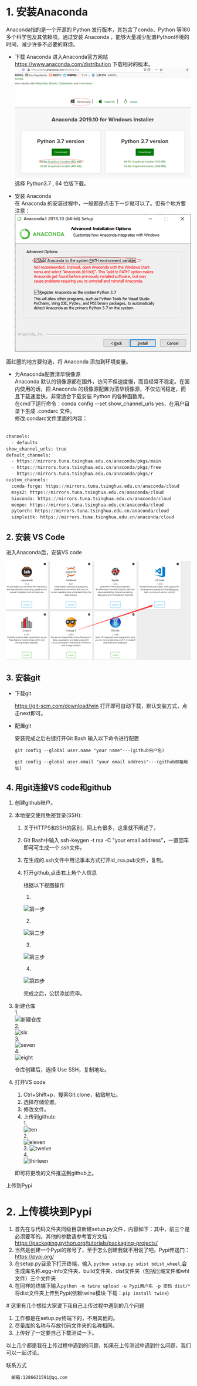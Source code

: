 <!--
 * @Author: chang_an
 * @Date: 2019-12-13 11:07:45
 * @LastEditors  : chang_an
 * @LastEditTime : 2019-12-23 11:25:12
 * @FilePath: \install\README.md
 -->

# 1. 安装Anaconda  

Anaconda指的是一个开源的 Python 发行版本，其包含了conda、Python 等180多个科学包及其依赖项。通过安装 Anaconda ，能够大量减少配置Python环境的时间，减少许多不必要的麻烦。  

- 下载 Anaconda
进入Anaconda官方网站 <https://www.anaconda.com/distribution> 下载相对的版本。  
![图片点击请查看](https://raw.githubusercontent.com/WanglinLi595/Save_Markdown_Picture/master/OpenCV-Python%E5%BC%80%E5%8F%91%E6%89%8B%E5%86%8C/anaconda.png)  
选择 Python3.7 , 64 位版下载。  

- 安装 Anaconda  
在 Anaconda 的安装过程中，一般都是点击下一步就可以了。但有个地方要注意：
![安装Anaconda](https://raw.githubusercontent.com/WanglinLi595/Save_Markdown_Picture/master/OpenCV-Python开发手册/install_anaconda.png
)

画红圈的地方要勾选，将 Anaconda 添加到环境变量。

- 为Anaconda配置清华镜像源  
Anaconda 默认的镜像源都在国外，访问不但速度慢，而且经常不稳定。在国内使用的话，把 Anaconda 的镜像源配置为清华镜像源，不仅访问稳定，而且下载速度快，非常适合下载安装 Python 的各种函数库。  
在cmd下运行命令：conda config --set show_channel_urls yes，在用户目录下生成 .condarc 文件。  
修改.condarc文件里面的内容：

```python

channels:
  - defaults
show_channel_urls: true
default_channels:
  - https://mirrors.tuna.tsinghua.edu.cn/anaconda/pkgs/main
  - https://mirrors.tuna.tsinghua.edu.cn/anaconda/pkgs/free
  - https://mirrors.tuna.tsinghua.edu.cn/anaconda/pkgs/r
custom_channels:
  conda-forge: https://mirrors.tuna.tsinghua.edu.cn/anaconda/cloud
  msys2: https://mirrors.tuna.tsinghua.edu.cn/anaconda/cloud
  bioconda: https://mirrors.tuna.tsinghua.edu.cn/anaconda/cloud
  menpo: https://mirrors.tuna.tsinghua.edu.cn/anaconda/cloud
  pytorch: https://mirrors.tuna.tsinghua.edu.cn/anaconda/cloud
  simpleitk: https://mirrors.tuna.tsinghua.edu.cn/anaconda/cloud
```

## 2. 安装 VS Code

进入Anaconda后，安装VS code  

![安装 VS code](https://github.com/Gemini128663/photos/raw/master/photos/install_vscode.png
)

## 3. 安装git

- 下载git

  <https://git-scm.com/download/win>
  打开即可自动下载，默认安装方式，点击next即可。

- 配置git

  安装完成之后右键打开Git Bash  输入以下命令进行配置

  ```git config --global user.name "your name"---(github用户名)```

  ```git config --global user.email "your email address"---(github邮箱地址)```

## 4. 用git连接VS code和github

1. 创建github账户。

2. 本地提交使用免密登录(SSH):
   1. 关于HTTPS和SSH的区别，网上有很多，这里就不阐述了。
   2. Git Bash中输入 ssh-keygen -t rsa -C "your email address"，一直回车即可可生成一个.ssh文件。

   3. 在生成的.ssh文件中用记事本方式打开id_rsa.pub文件，复制。

   4. 打开github,点击右上角个人信息

       根据以下视图操作  

        1.  
        ![第一步](https://github.com/Gemini128663/photos/raw/master/photos/1.png
)  

        2.  
        ![第二步](https://github.com/Gemini128663/photos/raw/master/photos/2.png
)  

        3.  
        ![第三步](https://github.com/Gemini128663/photos/raw/master/photos/3.png)  

        4.  
        ![第四步](https://github.com/Gemini128663/photos/raw/master/photos/4.png
)  

      完成之后，公钥添加完毕。

3. 新建仓库  
   1.  
   ![新建仓库](https://github.com/Gemini128663/photos/raw/master/photos/5.png
)  
   2.  
   ![six](https://github.com/Gemini128663/photos/raw/master/photos/6.png
)  
   3.  
   ![seven](https://github.com/Gemini128663/photos/raw/master/photos/7.png
)  
   4.  
   ![eight](https://github.com/Gemini128663/photos/raw/master/photos/8.png
)  

    仓库创建后，选择 Use SSH，复制地址。

4. 打开VS code
   1. Ctrl+Shift+p，搜索Git:clone，粘贴地址。
   2. 选择存储位置。
   3. 修改文件。
   4. 上传到github:  
      1.  
      ![ten](https://github.com/Gemini128663/photos/raw/master/photos/10.png
)  
      2.  
      ![eleven](https://github.com/Gemini128663/photos/raw/master/photos/11.png
)  
      3. 
      ![twelve](https://github.com/Gemini128663/photos/raw/master/photos/12.png
)  
      4.  
      ![thirteen](https://github.com/Gemini128663/photos/raw/master/photos/13.png
)  

    即可将更改的文件推送到github上。

 上传到Pypi

# 2. 上传模块到Pypi

 1. 首先在与代码文件夹同级目录新建setup.py文件，内容如下：其中，前三个是必须要写的。其他的参数请参考官方文档：<https://packaging.python.org/tutorials/packaging-projects/>
 2. 当然是创建一个Pypi的账号了，至于怎么创建我就不用说了吧。Pypi传送门：<https://pypi.org/>
 3. 在setup.py目录下打开终端，输入
```python setup.py sdist bdist_wheel```,会生成库名称.egg-info文件夹、build文件夹、dist文件夹（包括压缩文件和whl文件）三个文件夹
1. 在同样的终端下输入```python -m twine upload -u Pypi用户名 -p 密码 dist/*```将dist文件夹上传到Pypi(依赖twine模块 下载：```pip install twine```)

\# 这里有几个想给大家说下我自己上传过程中遇到的几个问题

1. 工作都是在setup.py终端下的，不用其他的。
2. 尽量库的名称与存放代码文件夹的名称相同。
3. 上传好了一定要自己下载测试一下。

以上几个都是我在上传过程中遇到的问题，如果在上传测试中遇到什么问题，我们可以一起讨论。

联系方式

      邮箱:1286631591@qq.com

